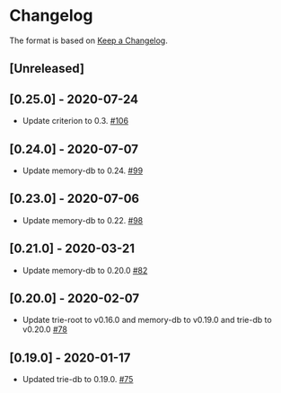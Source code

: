 # Changelog

The format is based on [Keep a Changelog].

[Keep a Changelog]: http://keepachangelog.com/en/1.0.0/

## [Unreleased]

## [0.25.0] - 2020-07-24
- Update criterion to 0.3. [#106](https://github.com/paritytech/trie/pull/106)

## [0.24.0] - 2020-07-07
- Update memory-db to 0.24. [#99](https://github.com/paritytech/trie/pull/99)

## [0.23.0] - 2020-07-06
- Update memory-db to 0.22. [#98](https://github.com/paritytech/trie/pull/98)

## [0.21.0] - 2020-03-21
- Update memory-db to 0.20.0 [#82](https://github.com/paritytech/trie/pull/82)

## [0.20.0] - 2020-02-07
- Update trie-root to v0.16.0 and memory-db to v0.19.0 and trie-db to v0.20.0 [#78](https://github.com/paritytech/trie/pull/78)

## [0.19.0] - 2020-01-17
- Updated trie-db to 0.19.0. [#75](https://github.com/paritytech/trie/pull/75)
